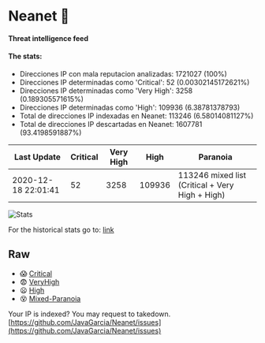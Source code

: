 # Neanet :hocho:
#### Threat intelligence feed
#### The stats:

- Direcciones IP con mala reputacion analizadas: 1721027 (100%)
- Direcciones IP determinadas como 'Critical':  52 (0.00302145172621%)
- Direcciones IP determinadas como 'Very High':  3258 (0.189305571615%)
- Direcciones IP determinadas como 'High':  109936 (6.38781378793)
- Total de direcciones IP indexadas en Neanet:  113246 (6.58014081127%)
- Total de direcciones IP descartadas en Neanet:  1607781 (93.4198591887%)

| Last Update | Critical | Very High | High | Paranoia |
| --- | --- | --- | --- | --- |
| 2020-12-18 22:01:41 | 52 | 3258 | 109936 | 113246 mixed list (Critical + Very High + High)|

![Stats](https://docs.google.com/spreadsheets/d/e/2PACX-1vSnaNMIXVabIpDJjufMlzH7poXnshF3mgd8Is1g9ytUEzVsP5my4Trn8f-xkoLLQ38xpL3HtmUexLo6/pubchart?oid=501124687&format=image)

For the historical stats go to: [link](/stats.csv)
## Raw
- :scream: [Critical](https://raw.githubusercontent.com/JavaGarcia/Neanet/master/blacklists/neanet_critical.txt)
- :fearful: [VeryHigh](https://raw.githubusercontent.com/JavaGarcia/Neanet/master/blacklists/neanet_veryHigh.txtt)
- :frowning: [High](https://raw.githubusercontent.com/JavaGarcia/Neanet/master/blacklists/neanet_high.txt)
- :dizzy_face: [Mixed-Paranoia](https://raw.githubusercontent.com/JavaGarcia/Neanet/master/blacklists/neanet_all.txt)


Your IP is indexed? You may request to takedown. [https://github.com/JavaGarcia/Neanet/issues](https://github.com/JavaGarcia/Neanet/issues)























































































































































































































































































































































































































































































































































































































































































































































































































































































































































































































































































































































































































































































































































































































































































































































































































































































































































































































































































































































































































































































































































































































































































































































































































































































































































































































































































































































































































































































































































































